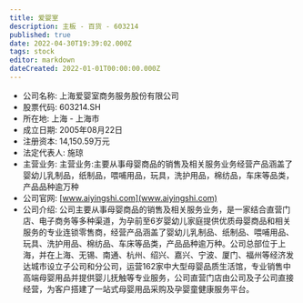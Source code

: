 ```yaml
---
title: 爱婴室
description: 主板 - 百货 - 603214
published: true
date: 2022-04-30T19:39:02.000Z
tags: stock
editor: markdown
dateCreated: 2022-01-01T00:00:00.000Z
---
```


- 公司名称: 上海爱婴室商务服务股份有限公司
- 股票代码: 603214.SH
- 所在地: 上海 - 上海市
- 成立日期: 2005年08月22日
- 注册资本: 14,150.59万元
- 法定代表人: 施琼
- 主营业务: 主营业务:主要从事母婴商品的销售及相关服务业务经营产品涵盖了婴幼儿乳制品，纸制品，喂哺用品，玩具，洗护用品，棉纺品，车床等品类，产品品种逾万种
- 公司官网: [www.aiyingshi.com](www.aiyingshi.com)
- 公司介绍: 公司主要从事母婴商品的销售及相关服务业务，是一家结合直营门店、电子商务等多种渠道，为孕前至6岁婴幼儿家庭提供优质母婴商品和相关服务的专业连锁零售商，经营产品涵盖了婴幼儿乳制品、纸制品、喂哺用品、玩具、洗护用品、棉纺品、车床等品类，产品品种逾万种。公司总部位于上海，并在上海、无锡、南通、杭州、绍兴、嘉兴、宁波、厦门、福州等经济发达城市设立子公司和分公司，运营162家中大型母婴品质生活馆，专业销售中高端母婴用品并提供婴儿抚触等专业服务，公司直营门店由公司及子公司直接经营，为客户搭建了一站式母婴用品采购及孕婴童健康服务平台。


